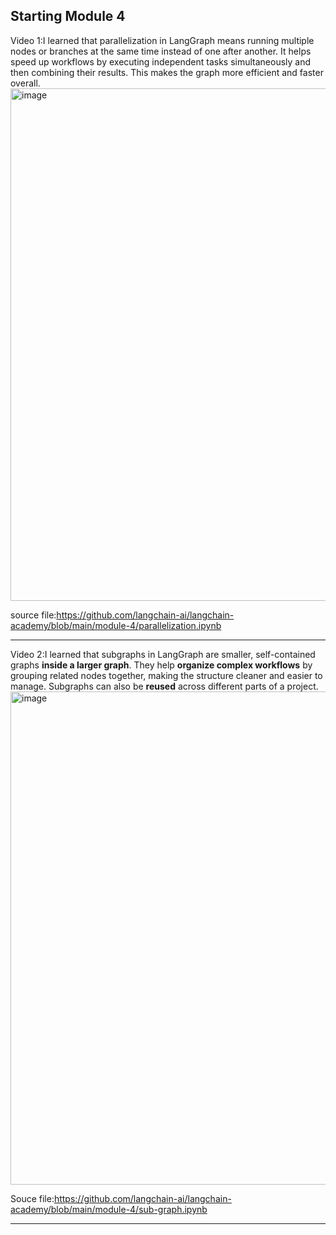 Starting Module 4
---

Video 1:I learned that parallelization in LangGraph means running multiple nodes or branches at the same time instead of one after another. It helps speed up workflows by executing independent tasks simultaneously and then combining their results. This makes the graph more efficient and faster overall.
<img width="1658" height="820" alt="image" src="https://github.com/user-attachments/assets/263b55d5-0cad-410c-afa2-83447ceb9532" />

source file:https://github.com/langchain-ai/langchain-academy/blob/main/module-4/parallelization.ipynb

---

Video 2:I learned that subgraphs in LangGraph are smaller, self-contained graphs **inside a larger graph**. They help **organize complex workflows** by grouping related nodes together, making the structure cleaner and easier to manage. Subgraphs can also be **reused** across different parts of a project.
<img width="1619" height="789" alt="image" src="https://github.com/user-attachments/assets/4382d32c-8ddb-43e7-993f-1c2d109894fe" />

Souce file:https://github.com/langchain-ai/langchain-academy/blob/main/module-4/sub-graph.ipynb

---
